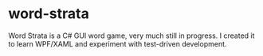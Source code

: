 # word-strata
Word Strata is a C# GUI word game, very much still in progress. I created it to learn WPF/XAML and experiment with test-driven development.
